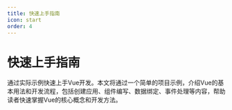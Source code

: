 ```yaml
---
title: 快速上手指南
icon: start
order: 4
---
```


# 快速上手指南

通过实际示例快速上手Vue开发。本文将通过一个简单的项目示例，介绍Vue的基本用法和开发流程，包括创建应用、组件编写、数据绑定、事件处理等内容，帮助读者快速掌握Vue的核心概念和开发方法。
